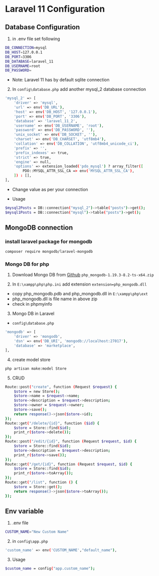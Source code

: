 # Laravel 11 Configuration

## Database Configuration

1. in .env file set following

```bash
DB_CONNECTION=mysql
DB_HOST=127.0.0.1
DB_PORT=3306
DB_DATABASE=laravel_11
DB_USERNAME=root
DB_PASSWORD=
```

- Note: Laravel 11 has by default sqlite connection

2. In `config\database.php` add another mysql_2 database connection

```bash
'mysql_2' => [
    'driver' => 'mysql',
    'url' => env('DB_URL'),
    'host' => env('DB_HOST', '127.0.0.1'),
    'port' => env('DB_PORT', '3306'),
    'database' => 'laravel_11_2',
    'username' => env('DB_USERNAME', 'root'),
    'password' => env('DB_PASSWORD', ''),
    'unix_socket' => env('DB_SOCKET', ''),
    'charset' => env('DB_CHARSET', 'utf8mb4'),
    'collation' => env('DB_COLLATION', 'utf8mb4_unicode_ci'),
    'prefix' => '',
    'prefix_indexes' => true,
    'strict' => true,
    'engine' => null,
    'options' => extension_loaded('pdo_mysql') ? array_filter([
        PDO::MYSQL_ATTR_SSL_CA => env('MYSQL_ATTR_SSL_CA'),
    ]) : [],
],
```

- Change value as per your connection

- Usage

```bash
$mysql2Posts = DB::connection("mysql_2")->table("posts")->get();
$mysql1Posts = DB::connection("mysql")->table("posts")->get();
```

## MongoDB connection

### install laravel package for mongodb

```bash
composer require mongodb/laravel-mongodb
```

### Mongo DB for php

1.  Download Mongo DB from
    [Github](https://github.com/mongodb/mongo-php-driver/releases)
    `php_mongodb-1.19.3-8.2-ts-x64.zip`

2.  In `E:\xampp\php\php.ini` add extension `extension=php_mongodb.dll`

- copy php_mongodb.pdb and php_mongodb.dll in `E:\xampp\php\ext`
- php_mongodb.dll is file name in above zip
- check in phpmyinfo

3. Mongo DB in Laravel

- `config\database.php`

```bash
'mongodb' => [
    'driver' => 'mongodb',
    'dsn' => env('DB_URI', 'mongodb://localhost:27017'),
    'database' => 'marketplace',
],
```

4. create model store

```bash
php artisan make:model Store
```

5. CRUD

```bash
Route::post("create", function (Request $request) {
    $store = new Store();
    $store->name = $request->name;
    $store->description = $request->description;
    $store->owner = $request->owner;
    $store->save();
    return response()->json($store->id);
});
Route::get("/delete/{id}", function ($id) {
    $store = Store::find($id);
    print_r($store->delete());
});
Route::post("/edit/{id}", function (Request $request, $id) {
    $store = Store::find($id);
    $store->description = $request->description;
    print_r($store->save());
});
Route::get("/get/{id}", function (Request $request, $id) {
    $store = Store::find($id);
    print_r($store->toArray());
});
Route::get("/list", function () {
    $store = Store::get();
    return response()->json($store->toArray());
});
```

## Env variable

1. .env file

```bash
CUSTOM_NAME="New Custom Name"
```

2. in `config\app.php`

```bash
'custom_name' => env('CUSTOM_NAME',"default_name"),
```

3. Usage

```bash
$custom_name = config("app.custom_name");
```